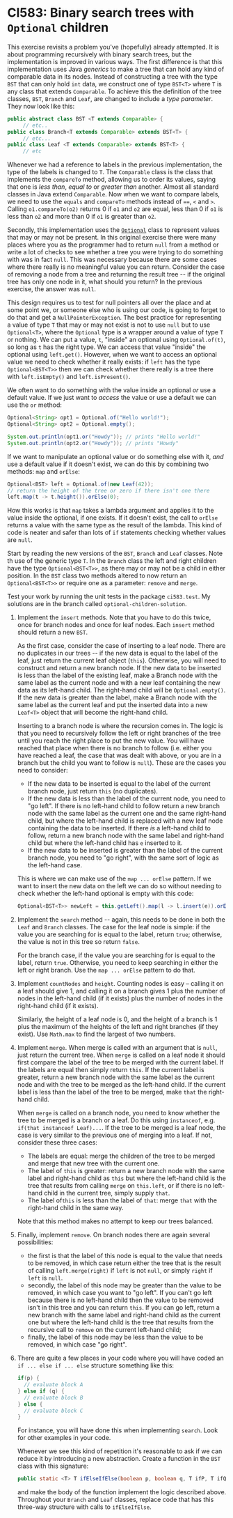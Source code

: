 # CI583: Binary search trees with `Optional` children

This exercise revisits a problem you've (hopefully) already attempted. It is about programming 
recursively with binary search trees, but the implementation is improved in various ways. The 
first difference is that this implementation uses Java *generics* to make a tree that can hold any 
kind of comparable data in its nodes. Instead of constructing a tree with the type `BST` that can 
only hold `int` data, we construct one of type `BST<T>` where `T` is any class that extends `Comparable`. 
To achieve this the definition of the tree classes, `BST`, `Branch` and `Leaf`, are changed to include a 
*type parameter*. They now look like this:

```java
public abstract class BST <T extends Comparable> {
     // etc..    
public class Branch<T extends Comparable> extends BST<T> {
     // etc...
public class Leaf <T extends Comparable> extends BST<T> {
     // etc
```
Whenever we had a reference to  labels in the previous implementation, the
type of the labels is changed to `T`. The `Comparable` class is the class that implements the 
`compareTo` method, allowing us to order its values, saying that one is *less than*, *equal to* or 
*greater than* another. Almost all standard classes in Java extend `Comparable`. Now when we want to 
compare labels, we need to use the `equals` and `compareTo` methods instead of `==`, `<` and `>`. Calling 
`o1.compareTo(o2)` returns 0 if `o1` and `o2` are equal, less than 0 if `o1` is less than `o2` and more 
than 0 if `o1` is greater than `o2`.

Secondly, this implementation uses the [`Optional`](https://docs.oracle.com/javase/8/docs/api/java/util/Optional.html)
class to represent values that may or may not be present. In this original exercise there were 
many places where you as the programmer had to return `null` from a method or write a lot of checks
to see whether a tree you were trying to do something with was in fact `null`. This was necessary 
because there are some cases where there really is no meaningful value you can return. Consider the 
case of removing a node from a tree and returning the result tree -- if the original tree has only 
one node in it, what should you return? In the previous exercise, the answer was `null`.

This design requires us to test for null pointers all over the place and at some point we,
or someone else who is using our code, is going to forget to do that and get a
`NullPointerException`. The best practice for representing a value of type `T` that may or
may not exist is not to use `null` but to use `Optional<T>`, where the `Optional` type is a
wrapper around a value of type `T` or nothing. We can put a value, `t`, "inside" an optional 
using `Optional.of(t)`, so long as `t` has the right type.  We can access that value 
"inside" the optional using `left.get()`. However, when we want to access an optional value we need to check 
whether it really exists: if `left` has the type `Optional<BST<T>>` then
we can check whether there really is a tree there with `left.isEmpty()` and `left.isPresent()`. 

We often want to do something with the value inside 
an optional *or* use a default value. If we just want to *access* the value or use a default we
can use the `or` method:

```java
Optional<String> opt1 = Optional.of("Hello world!");
Optional<String> opt2 = Optional.empty();

System.out.println(opt1.or("Howdy")); // prints "Hello world!"
System.out.println(opt2.or("Howdy")); // prints "Howdy"
```

If we want to manipulate an optional value or do something else with it, *and* use a default
value if it doesn't exist, we can do this by combining two methods: `map` and `orElse`:

```java
Optional<BST> left = Optional.of(new Leaf(42));
// return the height of the tree or zero if there isn't one there
left.map(t -> t.height()).orElse(0);
```

How this works is that `map` takes a lambda argument and applies it to the value inside
the optional, if one exists. If it doesn't exist, the call to `orElse` returns a value with
the same type as the result of the lambda. This kind of code is neater and safer than lots of
`if` statements checking whether values are `null`. 

Start by reading the new versions of the `BST`, `Branch` and `Leaf` classes. Note th use of the 
generic type `T`. In the `Branch` class the left and right children have the type `Optional<BST<T>>`, 
as there may or may not be a child in either position. In the `BST` class two methods altered to 
now return an `Optional<BST<T>>` or require one as a parameter: `remove` and `merge`.
 
Test  your  work  by running the unit tests  in  the package `ci583.test`. My solutions are in the 
branch called `optional-children-solution`.
         
1. Implement the `insert` methods. Note that you have to do this twice, once for 
   branch nodes and once for leaf nodes. Each `insert` method should return a new `BST`. 
 
   As the first case, consider the case of inserting to a leaf node.
   There are no duplicates in our trees -- if the new data is equal to the label of 
   the leaf, just return the current leaf object (`this`). Otherwise, you will need to 
   construct and return a new branch node. If the new
   data to be inserted is less than the label of the existing leaf, make a Branch node with 
   the same label as the current node and with a new leaf containing the new data as its left-hand child. The 
   right-hand child will be `Optional.empty()`. If the new data is greater than the label, make a Branch node
   with the same label as the current leaf and put the inserted data into a new `Leaf<T>` object that will become 
   the right-hand child.
  
   Inserting to a branch node is where the recursion comes in. The logic
   is that you need to 
   recursively follow the left or right branches 
   of the tree until you reach the right place to put the new value. 
   You will have reached that place when there is no branch to follow (i.e. 
   either you have reached a leaf, the case that was dealt with above, or 
   you are in a branch but the child you want to follow is `null`). 
   These are the cases you need to consider:  
      
   - If the new data to be inserted is
     equal to the label of the current branch node, just return `this` (no duplicates).
   - If the new data is less than the label of the current node, 
     you need to "go left". If there
     is no left-hand child to follow return a new branch node with the 
     same label as the current one and the same right-hand child, but where the left-hand child
     is replaced with a new leaf node containing the data to be inserted. If there
     *is* a left-hand child to follow, return a new branch node with the same label and
     right-hand child but where the left-hand child has `e` inserted to it. 
   - If the new data to be inserted is greater than
     the label of the current branch node, you need to "go right", with 
     the same sort of logic as the left-hand case.

   This is where we can make use of the `map ... orElse` pattern. If we want to insert the
   new data on the left we can do so without needing to check whether the left-hand optional
   is empty with this code:

   ```java
   Optional<BST<T>> newLeft = this.getLeft().map(l -> l.insert(e)).orElse(new Leaf<T>(e));
   ```
   
3. Implement the `search` method -- again, this needs to be done in both the `Leaf` and
  `Branch` classes. The case for the leaf node is simple: if the value you are searching for 
   is equal to the label, return `true`; otherwise, the value is not in this tree so 
   return `false`.
  
   For the branch case, if the value you are searching for is equal to the label, 
   return
   `true`. Otherwise, you need to keep searching in either the left or right branch. Use
   the `map ... orElse` pattern to do that. 
         
4. Implement `countNodes` and `height`.  Counting nodes is easy – calling it on a leaf 
   should give 1, and calling it on a branch gives 1 plus the number of nodes in the left-hand
   child (if it exists) plus the number of nodes in the right-hand child (if it exists).
    
   Similarly, the height of a leaf node is 0, and the height 
   of a branch is 1 plus the maximum of the heights of the 
   left and right branches (if they exist). Use `Math.max` to find the largest of two 
   numbers.
 
5. Implement `merge`.  When merge is called with an argument that is `null`, just return the current tree. 
   When `merge` is called on a leaf node it should first compare
   the label of the tree to be merged with the current label. If the labels are equal 
   then simply return `this`. If the current label is
   greater, return a new branch node with the same label as the current node and
   with the tree to be merged as the left-hand child. If the current label is less than 
   the label of the tree to be merged, make `that` the right-hand child.

   When `merge` is called on a branch node, you need to know whether the tree to be merged
   is a branch or a leaf. Do this using `instanceof`, e.g. `if(that instanceof Leaf)...`. 
   If the tree to be merged is a leaf node, the case is very similar to the previous one of merging 
   into a leaf. If not, consider these three cases: 

   + The labels are equal: merge the children of the tree to be merged and merge that new tree with the current one.
   + The label of `this` is greater: return a new branch node with the same label and right-hand child as `this` but
     where the left-hand child is the tree that results from calling `merge` on 
     `this.left`, or if there is no left-hand child in the current tree, simply supply `that`. 
   + The label of`this` is less than the label of `that`: merge `that`
     with the right-hand child in the same way. 
   
   Note that this method makes no attempt to keep our 
   trees balanced.

6. Finally, implement `remove`. On branch nodes there are again several possibilities: 
        
   - the first is that the label of this node is equal to the value that needs to be 
     removed, in which case return either the tree that is the result of calling 
     `left.merge(right)` if `left` is not `null`, or simply `right` if `left` is 
     `null`. 
   - secondly, the label of this node may be greater than the value
     to be removed, in which case you want to "go left". If you can't go left because 
     there is no left-hand child then the value to be removed isn't in this tree and you can 
     return `this`. If you can go left, return a new branch with 
     the same label and right-hand child as the current one but where the 
     left-hand child is the tree that results from the recursive call to `remove` 
     on the current left-hand child; 
   - finally, the label of this node may be less than the value to be removed, 
     in which case "go right".

7. There are quite a few places in your code where you will have coded an 
   `if ... else if ... else` structure something like this:

   ```java
   if(p) {
     // evaluate block A
   } else if (q) {
     // evaluate block B
   } else {
     // evaluate block C
   }
   ```
   
   For instance, you will have done this when implementing `search`. Look for other 
   examples in your code.

   Whenever we see this kind of repetition it's reasonable to ask if we can reduce it by
   introducing a new abstraction. Create a function in the `BST` class with this signature:

   ```java
   public static <T> T ifElseIfElse(boolean p, boolean q, T ifP, T ifQ, T elseR)
   ```
   
   and make the body of the function implement the logic described above. Throughout your `Branch` 
   and `Leaf` classes, replace code that has this three-way structure with calls to `ifElseIfElse`.